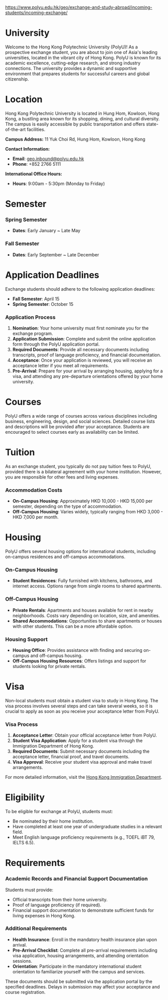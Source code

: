 https://www.polyu.edu.hk/geo/exchange-and-study-abroad/incoming-students/incoming-exchange/

# University

Welcome to the Hong Kong Polytechnic University (PolyU)! As a prospective exchange student, you are about to join one of Asia's leading universities, located in the vibrant city of Hong Kong. PolyU is known for its academic excellence, cutting-edge research, and strong industry connections. The university provides a dynamic and supportive environment that prepares students for successful careers and global citizenship.



# Location

Hong Kong Polytechnic University is located in Hung Hom, Kowloon, Hong Kong, a bustling area known for its shopping, dining, and cultural diversity. The campus is easily accessible by public transportation and offers state-of-the-art facilities.

**Campus Address:**
11 Yuk Choi Rd, Hung Hom, Kowloon, Hong Kong

**Contact Information:**
- **Email**: geo.inbound@polyu.edu.hk
- **Phone**: +852 2766 5111

**International Office Hours:**
- **Hours**: 9:00am - 5:30pm (Monday to Friday)

# Semester

### Spring Semester

- **Dates**: Early January ~ Late May

### Fall Semester

- **Dates**: Early September ~ Late December

# Application Deadlines

Exchange students should adhere to the following application deadlines:

- **Fall Semester**: April 15
- **Spring Semester**: October 15

### Application Process

1. **Nomination**: Your home university must first nominate you for the exchange program.
2. **Application Submission**: Complete and submit the online application form through the PolyU application portal.
3. **Required Documents**: Provide all necessary documents including transcripts, proof of language proficiency, and financial documentation.
4. **Acceptance**: Once your application is reviewed, you will receive an acceptance letter if you meet all requirements.
5. **Pre-Arrival**: Prepare for your arrival by arranging housing, applying for a visa, and attending any pre-departure orientations offered by your home university.

# Courses

PolyU offers a wide range of courses across various disciplines including business, engineering, design, and social sciences. Detailed course lists and descriptions will be provided after your acceptance. Students are encouraged to select courses early as availability can be limited.

# Tuition

As an exchange student, you typically do not pay tuition fees to PolyU, provided there is a bilateral agreement with your home institution. However, you are responsible for other fees and living expenses.

### Accommodation Costs

- **On-Campus Housing**: Approximately HKD 10,000 - HKD 15,000 per semester, depending on the type of accommodation.
- **Off-Campus Housing**: Varies widely, typically ranging from HKD 3,000 - HKD 7,000 per month.

# Housing

PolyU offers several housing options for international students, including on-campus residences and off-campus accommodations.

### On-Campus Housing

- **Student Residences**: Fully furnished with kitchens, bathrooms, and internet access. Options range from single rooms to shared apartments.

### Off-Campus Housing

- **Private Rentals**: Apartments and houses available for rent in nearby neighborhoods. Costs vary depending on location, size, and amenities.
- **Shared Accommodations**: Opportunities to share apartments or houses with other students. This can be a more affordable option.

### Housing Support

- **Housing Office**: Provides assistance with finding and securing on-campus and off-campus housing.
- **Off-Campus Housing Resources**: Offers listings and support for students looking for private rentals.

# Visa

Non-local students must obtain a student visa to study in Hong Kong. The visa process involves several steps and can take several weeks, so it is crucial to apply as soon as you receive your acceptance letter from PolyU.

### Visa Process

1. **Acceptance Letter**: Obtain your official acceptance letter from PolyU.
2. **Student Visa Application**: Apply for a student visa through the Immigration Department of Hong Kong.
3. **Required Documents**: Submit necessary documents including the acceptance letter, financial proof, and travel documents.
4. **Visa Approval**: Receive your student visa approval and make travel arrangements.

For more detailed information, visit the [Hong Kong Immigration Department](https://www.immd.gov.hk/eng/services/visas/study.html).

# Eligibility

To be eligible for exchange at PolyU, students must:

- Be nominated by their home institution.
- Have completed at least one year of undergraduate studies in a relevant field.
- Meet English language proficiency requirements (e.g., TOEFL iBT 79, IELTS 6.5).

# Requirements

### Academic Records and Financial Support Documentation

Students must provide:

- Official transcripts from their home university.
- Proof of language proficiency (if required).
- Financial support documentation to demonstrate sufficient funds for living expenses in Hong Kong.

### Additional Requirements

- **Health Insurance**: Enroll in the mandatory health insurance plan upon arrival.
- **Pre-Arrival Checklist**: Complete all pre-arrival requirements including visa application, housing arrangements, and attending orientation sessions.
- **Orientation**: Participate in the mandatory international student orientation to familiarize yourself with the campus and services.

These documents should be submitted via the application portal by the specified deadlines. Delays in submission may affect your acceptance and course registration.
